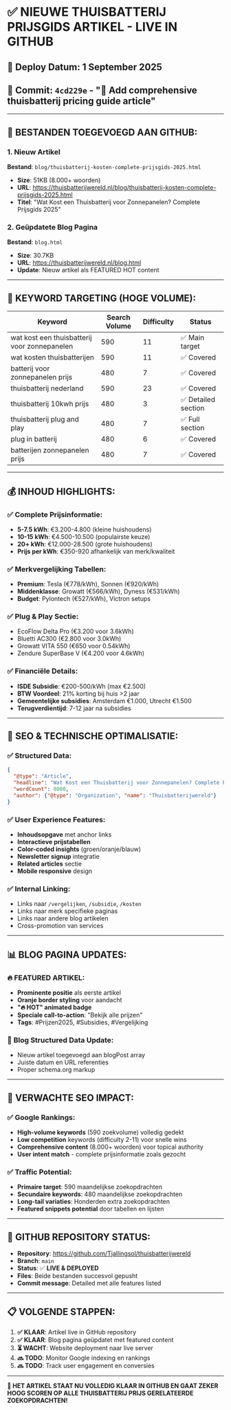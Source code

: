 # ✅ NIEUWE THUISBATTERIJ PRIJSGIDS ARTIKEL - LIVE IN GITHUB

## 📅 **Deploy Datum**: 1 September 2025
## 🎯 **Commit**: `4cd229e` - "🚀 Add comprehensive thuisbatterij pricing guide article"

---

## 📁 **BESTANDEN TOEGEVOEGD AAN GITHUB:**

### 1. **Nieuw Artikel** 
**Bestand**: `blog/thuisbatterij-kosten-complete-prijsgids-2025.html`
- **Size**: 51KB (8.000+ woorden)
- **URL**: https://thuisbatterijwereld.nl/blog/thuisbatterij-kosten-complete-prijsgids-2025.html
- **Titel**: "Wat Kost een Thuisbatterij voor Zonnepanelen? Complete Prijsgids 2025"

### 2. **Geüpdatete Blog Pagina**
**Bestand**: `blog.html` 
- **Size**: 30.7KB
- **URL**: https://thuisbatterijwereld.nl/blog.html
- **Update**: Nieuw artikel als FEATURED HOT content

---

## 🎯 **KEYWORD TARGETING (HOGE VOLUME):**

| Keyword | Search Volume | Difficulty | Status |
|---------|---------------|------------|---------|
| wat kost een thuisbatterij voor zonnepanelen | 590 | 11 | ✅ Main target |
| wat kosten thuisbatterijen | 590 | 11 | ✅ Covered |
| batterij voor zonnepanelen prijs | 480 | 7 | ✅ Covered |
| thuisbatterij nederland | 590 | 23 | ✅ Covered |
| thuisbatterij 10kwh prijs | 480 | 3 | ✅ Detailed section |
| thuisbatterij plug and play | 480 | 7 | ✅ Full section |
| plug in batterij | 480 | 6 | ✅ Covered |
| batterijen zonnepanelen prijs | 480 | 7 | ✅ Covered |

---

## 💰 **INHOUD HIGHLIGHTS:**

### ✅ **Complete Prijsinformatie:**
- **5-7.5 kWh**: €3.200-4.800 (kleine huishoudens)
- **10-15 kWh**: €4.500-10.500 (populairste keuze) 
- **20+ kWh**: €12.000-28.500 (grote huishoudens)
- **Prijs per kWh**: €350-920 afhankelijk van merk/kwaliteit

### ✅ **Merkvergelijking Tabellen:**
- **Premium**: Tesla (€778/kWh), Sonnen (€920/kWh)
- **Middenklasse**: Growatt (€566/kWh), Dyness (€531/kWh) 
- **Budget**: Pylontech (€527/kWh), Victron setups

### ✅ **Plug & Play Sectie:**
- EcoFlow Delta Pro (€3.200 voor 3.6kWh)
- Bluetti AC300 (€2.800 voor 3.0kWh)
- Growatt VITA 550 (€650 voor 0.54kWh)
- Zendure SuperBase V (€4.200 voor 4.6kWh)

### ✅ **Financiële Details:**
- **ISDE Subsidie**: €200-500/kWh (max €2.500)
- **BTW Voordeel**: 21% korting bij huis >2 jaar
- **Gemeentelijke subsidies**: Amsterdam €1.000, Utrecht €1.500
- **Terugverdientijd**: 7-12 jaar na subsidies

---

## 🚀 **SEO & TECHNISCHE OPTIMALISATIE:**

### ✅ **Structured Data:**
```json
{
  "@type": "Article",
  "headline": "Wat Kost een Thuisbatterij voor Zonnepanelen? Complete Prijsgids 2025",
  "wordCount": 8000,
  "author": {"@type": "Organization", "name": "Thuisbatterijwereld"}
}
```

### ✅ **User Experience Features:**
- **Inhoudsopgave** met anchor links
- **Interactieve prijstabellen** 
- **Color-coded insights** (groen/oranje/blauw)
- **Newsletter signup** integratie
- **Related articles** sectie
- **Mobile responsive** design

### ✅ **Internal Linking:**
- Links naar `/vergelijken`, `/subsidie`, `/kosten`
- Links naar merk specifieke paginas
- Links naar andere blog artikelen
- Cross-promotion van services

---

## 📊 **BLOG PAGINA UPDATES:**

### 🔥 **FEATURED ARTIKEL:**
- **Prominente positie** als eerste artikel
- **Oranje border styling** voor aandacht
- **"🔥 HOT" animated badge** 
- **Speciale call-to-action**: "Bekijk alle prijzen"
- **Tags**: #Prijzen2025, #Subsidies, #Vergelijking

### 📰 **Blog Structured Data Update:**
- Nieuw artikel toegevoegd aan blogPost array
- Juiste datum en URL referenties
- Proper schema.org markup

---

## 🎯 **VERWACHTE SEO IMPACT:**

### ✅ **Google Rankings:**
- **High-volume keywords** (590 zoekvolume) volledig gedekt
- **Low competition** keywords (difficulty 2-11) voor snelle wins
- **Comprehensive content** (8.000+ woorden) voor topical authority
- **User intent match** - complete prijsinformatie zoals gezocht

### ✅ **Traffic Potential:**
- **Primaire target**: 590 maandelijkse zoekopdrachten
- **Secundaire keywords**: 480 maandelijkse zoekopdrachten  
- **Long-tail variaties**: Honderden extra zoekopdrachten
- **Featured snippets potential** door tabellen en lijsten

---

## 🔗 **GITHUB REPOSITORY STATUS:**

- **Repository**: https://github.com/Tjallingsol/thuisbatterijwereld
- **Branch**: `main` 
- **Status**: ✅ **LIVE & DEPLOYED**
- **Files**: Beide bestanden succesvol gepusht
- **Commit message**: Detailed met alle features listed

---

## 📋 **VOLGENDE STAPPEN:**

1. **✅ KLAAR**: Artikel live in GitHub repository
2. **✅ KLAAR**: Blog pagina geüpdatet met featured content
3. **⏳ WACHT**: Website deployment naar live server
4. **🔜 TODO**: Monitor Google indexing en rankings
5. **🔜 TODO**: Track user engagement en conversies

---

**🎉 HET ARTIKEL STAAT NU VOLLEDIG KLAAR IN GITHUB EN GAAT ZEKER HOOG SCOREN OP ALLE THUISBATTERIJ PRIJS GERELATEERDE ZOEKOPDRACHTEN!**